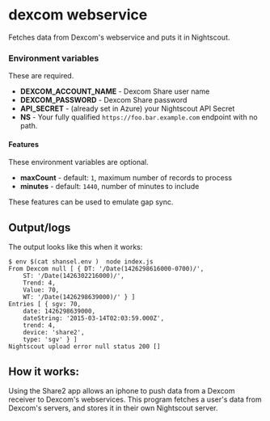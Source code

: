 # dexcom webservice

Fetches data from Dexcom's webservice and puts it in Nightscout.

### Environment variables

These are required.

* **DEXCOM_ACCOUNT_NAME** - Dexcom Share user name
* **DEXCOM_PASSWORD** - Dexcom Share password
* **API_SECRET** - (already set in Azure) your Nightscout API Secret
* **NS** - Your fully qualified `https://foo.bar.example.com` endpoint with no path.

#### Features

These environment variables are optional.
* **maxCount** - default: `1`, maximum number of records to process
* **minutes** - default: `1440`, number of minutes to include

These features can be used to emulate gap sync.

## Output/logs

The output looks like this when it works:
```
$ env $(cat shansel.env )  node index.js 
From Dexcom null [ { DT: '/Date(1426298616000-0700)/',
    ST: '/Date(1426302216000)/',
    Trend: 4,
    Value: 70,
    WT: '/Date(1426298639000)/' } ]
Entries [ { sgv: 70,
    date: 1426298639000,
    dateString: '2015-03-14T02:03:59.000Z',
    trend: 4,
    device: 'share2',
    type: 'sgv' } ]
Nightscout upload error null status 200 []

```

## How it works:

Using the Share2 app allows an iphone to push data from a Dexcom
receiver to Dexcom's webservices.  This program fetches a user's data
from Dexcom's servers, and stores it in their own Nightscout server.


